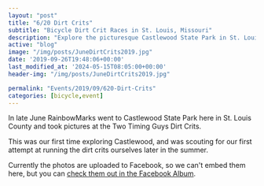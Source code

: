 ```yaml
---
layout: "post"
title: "6/20 Dirt Crits"
subtitle: "Bicycle Dirt Crit Races in St. Louis, Missouri"
description: "Explore the picturesque Castlewood State Park in St. Louis County with RainbowMarks at the Two Timing Guys Dirt Crits. View their stunning photos on Facebook!"
active: "blog"
image: "/img/posts/JuneDirtCrits2019.jpg"
date: '2019-09-26T19:48:06+00:00'
last_modified_at: '2024-05-15T08:05:00+00:00'
header-img: "/img/posts/JuneDirtCrits2019.jpg"

permalink: "Events/2019/09/620-Dirt-Crits"
categories: [bicycle,event]
---
```


In late June RainbowMarks went to Castlewood State Park here in St. Louis County and took pictures at the Two Timing Guys Dirt Crits.

This was our first time exploring Castlewood, and was scouting for our first attempt at running the dirt crits ourselves later in the summer.

Currently the photos are uploaded to Facebook, so we can't embed them here, but you can [check them out in the Facebook Album](https://www.facebook.com/media/set/?set=a.1618354151631438).
